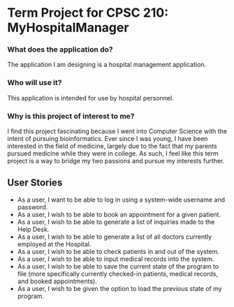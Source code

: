 # Term Project for CPSC 210: MyHospitalManager

### What does the application do?

The application I am designing is a hospital management application.

### Who will use it?

This application is intended for use by hospital personnel.

### Why is this project of interest to me?

I find this project fascinating because I went into Computer Science with the intent of pursuing bioinformatics.
Ever since I was young, I have been interested in the field of medicine, largely due to the fact that my parents
pursued medicine while they were in college. As such, I feel like this term project is a way to bridge my two passions
and pursue my interests further.

## User Stories
- As a user, I want to be able to log in using a system-wide username and password.
- As a user, I wish to be able to book an appointment for a given patient.
- As a user, I wish to be able to generate a list of inquiries made to the Help Desk.
- As a user, I wish to be able to generate a list of all doctors currently employed at the Hospital.
- As a user, I wish to be able to check patients in and out of the system.
- As a user, I wish to be able to input medical records into the system.
- As a user, I wish to be able to save the current state of the program to file (more specifically 
currently checked-in patients,  medical records, and booked appointments).
- As a user, I wish to be given the option to load the previous state of my program.
